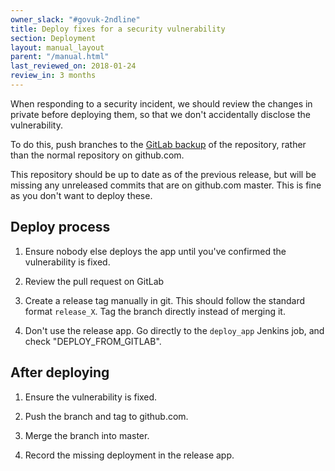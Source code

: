 ```yaml
---
owner_slack: "#govuk-2ndline"
title: Deploy fixes for a security vulnerability
section: Deployment
layout: manual_layout
parent: "/manual.html"
last_reviewed_on: 2018-01-24
review_in: 3 months
---
```


When responding to a security incident, we should review the changes in private
before deploying them, so that we don't accidentally disclose the vulnerability.

To do this, push branches to the [GitLab backup](github-unavailable.html)
of the repository, rather than the normal repository on github.com.

This repository should be up to date as of the previous release, but will be
missing any unreleased commits that are on github.com master.
This is fine as you don't want to deploy these.

## Deploy process

1. Ensure nobody else deploys the app until you've confirmed the vulnerability
   is fixed.

1. Review the pull request on GitLab

1. Create a release tag manually in git. This should follow the standard format
   `release_X`. Tag the branch directly instead of merging it.

1. Don't use the release app. Go directly to the `deploy_app` Jenkins job, and
   check "DEPLOY_FROM_GITLAB".

## After deploying

1. Ensure the vulnerability is fixed.

1. Push the branch and tag to github.com.

1. Merge the branch into master.

1. Record the missing deployment in the release app.
